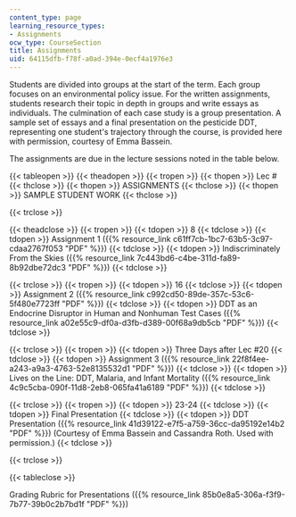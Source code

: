 ```yaml
---
content_type: page
learning_resource_types:
- Assignments
ocw_type: CourseSection
title: Assignments
uid: 64115dfb-f78f-a0ad-394e-0ecf4a1976e3
---
```


Students are divided into groups at the start of the term. Each group focuses on an environmental policy issue. For the written assignments, students research their topic in depth in groups and write essays as individuals. The culmination of each case study is a group presentation. A sample set of essays and a final presentation on the pesticide DDT, representing one student's trajectory through the course, is provided here with permission, courtesy of Emma Bassein.

The assignments are due in the lecture sessions noted in the table below.

{{< tableopen >}}
{{< theadopen >}}
{{< tropen >}}
{{< thopen >}}
Lec #
{{< thclose >}}
{{< thopen >}}
ASSIGNMENTS
{{< thclose >}}
{{< thopen >}}
SAMPLE STUDENT WORK
{{< thclose >}}

{{< trclose >}}

{{< theadclose >}}
{{< tropen >}}
{{< tdopen >}}
8
{{< tdclose >}}
{{< tdopen >}}
Assignment 1 ({{% resource_link c61ff7cb-1bc7-63b5-3c97-cdaa2767f053 "PDF" %}})
{{< tdclose >}}
{{< tdopen >}}
Indiscriminately From the Skies ({{% resource_link 7c443bd6-c4be-311d-fa89-8b92dbe72dc3 "PDF" %}})
{{< tdclose >}}

{{< trclose >}}
{{< tropen >}}
{{< tdopen >}}
16
{{< tdclose >}}
{{< tdopen >}}
Assignment 2 ({{% resource_link c992cd50-89de-357c-53c6-5f480e7723ff "PDF" %}})
{{< tdclose >}}
{{< tdopen >}}
DDT as an Endocrine Disruptor in Human and Nonhuman Test Cases ({{% resource_link a02e55c9-df0a-d3fb-d389-00f68a9db5cb "PDF" %}})
{{< tdclose >}}

{{< trclose >}}
{{< tropen >}}
{{< tdopen >}}
Three Days after Lec #20
{{< tdclose >}}
{{< tdopen >}}
Assignment 3 ({{% resource_link 22f8f4ee-a243-a9a3-4763-52e8135532d1 "PDF" %}})
{{< tdclose >}}
{{< tdopen >}}
Lives on the Line: DDT, Malaria, and Infant Mortality ({{% resource_link 4c9c5cba-090f-11d8-2eb8-065fa41a6189 "PDF" %}})
{{< tdclose >}}

{{< trclose >}}
{{< tropen >}}
{{< tdopen >}}
23-24
{{< tdclose >}}
{{< tdopen >}}
Final Presentation
{{< tdclose >}}
{{< tdopen >}}
DDT Presentation ({{% resource_link 41d39122-e7f5-a759-36cc-da95192e14b2 "PDF" %}}) (Courtesy of Emma Bassein and Cassandra Roth. Used with permission.)
{{< tdclose >}}

{{< trclose >}}

{{< tableclose >}}

Grading Rubric for Presentations ({{% resource_link 85b0e8a5-306a-f3f9-7b77-39b0c2b7bd1f "PDF" %}})